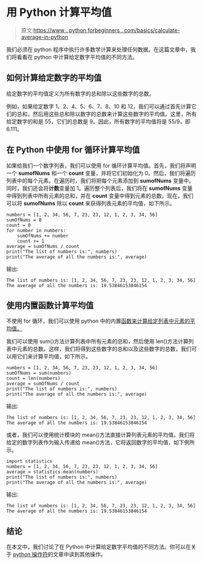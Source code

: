 # 用 Python 计算平均值

> 原文:[https://www . python forbeginners . com/basics/calculate-average-in-python](https://www.pythonforbeginners.com/basics/calculate-average-in-python)

我们必须在 python 程序中执行许多数学计算来处理任何数据。在这篇文章中，我们将看看在 python 中计算给定数字平均值的不同方法。

## 如何计算给定数字的平均值

给定数字的平均值定义为所有数字的总和除以这些数字的总数。

例如，如果给定数字 1、2、4、5、6、7、8、10 和 12，我们可以通过首先计算它们的总和，然后用这些总和除以数字的总数来计算这些数字的平均值。这里，所有给定数字的和是 55，它们的总数是 9。因此，所有数字的平均值将是 55/9，即 6.111。

## 在 Python 中使用 for 循环计算平均值

如果给我们一个数字列表，我们可以使用 for 循环计算平均值。首先，我们将声明一个 **sumofNums** 和一个 **count** 变量，并将它们初始化为 0。然后，我们将遍历列表中的每个元素。在遍历时，我们将把每个元素添加到 **sumofNums** 变量中。同时，我们还会将**计数**变量加 1。遍历整个列表后，我们将在 **sumofNums** 变量中得到列表中所有元素的总和，并在 **count** 变量中得到元素的总数。现在，我们可以将 **sumofNums** 除以 **count** 来获得列表元素的平均值，如下所示。

```
numbers = [1, 2, 34, 56, 7, 23, 23, 12, 1, 2, 3, 34, 56]
sumOfNums = 0
count = 0
for number in numbers:
    sumOfNums += number
    count += 1
average = sumOfNums / count
print("The list of numbers is:", numbers)
print("The average of all the numbers is:", average) 
```

输出:

```
The list of numbers is: [1, 2, 34, 56, 7, 23, 23, 12, 1, 2, 3, 34, 56]
The average of all the numbers is: 19.53846153846154
```

## 使用内置函数计算平均值

不使用 for 循环，我们可以使用 python 中的内置[函数来计算给定列表中元素的平均值。](https://www.pythonforbeginners.com/basics/python-functions-cheat-sheet)

我们可以使用 sum()方法计算列表中所有元素的总和，然后使用 len()方法计算列表中元素的总数。这样，我们将得到这些数字的总和以及这些数字的总数，我们可以用它们来计算平均值，如下所示。

```
numbers = [1, 2, 34, 56, 7, 23, 23, 12, 1, 2, 3, 34, 56]
sumOfNums = sum(numbers)
count = len(numbers)
average = sumOfNums / count
print("The list of numbers is:", numbers)
print("The average of all the numbers is:", average) 
```

输出:

```
The list of numbers is: [1, 2, 34, 56, 7, 23, 23, 12, 1, 2, 3, 34, 56]
The average of all the numbers is: 19.53846153846154
```

或者，我们可以使用统计模块的 mean()方法直接计算列表元素的平均值。我们将给定的数字列表作为输入传递给 mean()方法，它将返回数字的平均值，如下例所示。

```
import statistics
numbers = [1, 2, 34, 56, 7, 23, 23, 12, 1, 2, 3, 34, 56]
average = statistics.mean(numbers)
print("The list of numbers is:", numbers)
print("The average of all the numbers is:", average) 
```

输出:

```
The list of numbers is: [1, 2, 34, 56, 7, 23, 23, 12, 1, 2, 3, 34, 56]
The average of all the numbers is: 19.53846153846154
```

## 结论

在本文中，我们讨论了在 Python 中计算给定数字平均值的不同方法。你可以在关于 [python 操作符](https://www.pythonforbeginners.com/basics/python-operators)的文章中读到其他操作。